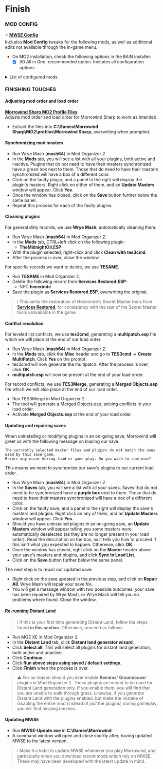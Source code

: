 # Finish

### MOD CONFIG

⭐ [**MWSE Config**](https://github.com/Sigourn/morrowind-sharprepository/blob/main/MWSE%20Config.7z)\
Includes **Mod Config** tweaks for the following mods, as well as additional edits not available through the in-game menu.

* On MO2 installation, check the following options in the BAIN installer:
  * [x] 00 All in One: recommended option. Includes all configuration options.

<details>

<summary>List of configured mods</summary>

* [ ] 01 Sophisticated Save System\
  Sets a minimum time between autosaves of 5 seconds; increases the autosave timer duration to 20 seconds; disables creation of autosaves before and after combat; enables creating of autosaves after changing cells.
* [ ] 02 Clock Block\
  Sets the clock type to game time.
* [ ] 02 Continue\
  Hides the New Game button while in-game to prevent accidental misclicks, and hides the Credits button in the main menu.
* [ ] 02 Essential Indicators\
  Disables immersion breaking indicators, new sneak indicators, and messages; sets the crosshair to Oblivion-style.
* [ ] 02 Quick Equip\
  Assigns the E key as the key for equipping items.
* [ ] 02 Smart Journal\
  Disables unnecessary immersion breaking options and quest prefixes, removing lag when opening the quests and journal menues.
* [ ] 02 UI Expansion\
  Disables auto-select search bar, disables verbose buttons in favor of icons.
* [ ] 03 GMST Menu\
  Makes NPCs less likely to greet you when walking past them; lowers camera view while sneaking; increases the time it takes for containers to respawn to 7 days (from 3).
* [ ] 03 Security Enhanced\
  Disables automatic probe-equip on trapped object activation.
* [ ] 04 Lucky Strike Configures the mod to reduce maximum damage.
* [ ] 04 Magicka Based Skill Progression\
  Disables logging, and slows down skill experience gain per magicka spent.
* [ ] 04 Ashfall\
  Enables death by hunger and thirst; disables potion hydration; slows down tiredness rate by 20%.
* [ ] 05 Controlled Consumption\
  Sets the consumption module to Vanilla NPC Style (Necro Edit).
* [ ] 06 Let There Be Darkness\
  Sets the cell lighting overrides to use True Lights and Darkness'; comments out a line in the **main.lua** to disable the Lighting Preview feature in order to increase compatibility with **Security Enhanced**.
* [ ] 06 Watch the Skies\
  Sets the chance for vanilla cloud textures to 10%; disables seasonal weather and seasonal daytime hours.
* [ ] 06 Weather Adjuster\
  Makes nights darker; makes fog nicer. [**Comparison slides available here.**](https://imgsli.com/MTUwMjI)
* [ ] 07 AURA\
  Disables player voice taunts.
* [ ] 07 Character Sound overhaul\
  Comments out a line in the **main.lua** to disable MWSE.log spam.

</details>

###

### FINISHING TOUCHES

#### Adjusting mod order and load order

[**Morrowind Sharp MO2 Profile Files**](https://github.com/Sigourn/morrowind-sharprepository/blob/main/Morrowind%20Sharp%20MO2%20Profile%20Files.7z)\
Adjusts mod order and load order for Morrowind Sharp to work as intended.

* Extract the files into **C:\Games\Morrowind Sharp\MO2\profiles\Morrowind Sharp**, overwriting when prompted.

#### Synchronizing mod masters

* Run Wrye Mash (**mash64**) in Mod Organizer 2.
* In the **Mods** tab, you will see a list with all your plugins, both active and inactive. Plugins that do not need to have their masters synchronized have a green box next to them. Those that do need to have their masters synchronized will have a box of a different color.
* Click on the faulty plugin, and a panel to the right will display the plugin's masters. Right click on either of them, and an **Update Masters** window will appear. Click **Yes**.
* Once the window has closed, click on the **Save** button further below the same panel.
* Repeat this process for each of the faulty plugins.

#### Cleaning plugins

For general dirty records, we use **Wrye Mash**, automatically cleaning them.

* Run Wrye Mash (**mash64**) in Mod Organizer 2.
* In the **Mods** tab, CTRL+left click on the following plugin:
  * **TheMidnightOil.ESP**
* With the plugin selected, right-click and click **Clean with tes3cmd**.
* After the process is over, close the window.

For specific records we want to delete, we use **TESAME**.

* Run **TESAME** in Mod Organizer 2.
* Delete the following record from **Services Restored.ESP**:
  * NPC **hecerinde**
* Save the plugin as **Services Restored.ESP**, overwriting the original.

> ℹ️ This omits the restoration of Hecerinde's Secret Master tools from [**Services Restored**](https://www.nexusmods.com/morrowind/mods/47068), for consistency with the rest of the Secret Master tools unavailable in the game.

#### Conflict resolution

For leveled list conflicts, we use **tes3cmd**, generating a **multipatch.esp** file which we will place at the end of our load order.

* Run Wrye Mash (**mash64**) in Mod Organizer 2.
* In the **Mods** tab, click the **Misc** header and go to **TES3cmd** -> **Create MultiPatch**. Click **Yes** on the prompt.
* tes3cmd will now generate the multipatch. After the process is over, click **OK**.
* **multipatch.esp** will now be present at the end of your load order.

For record conflicts, we use **TES3Merge**, generating a **Merged Objects.esp** file which we will also place at the end of our load order.

* Run TES3Merge in Mod Organizer 2.
* The tool will generate a Merged Objects.esp, solving conflicts in your load order.
* Activate **Merged Objects.esp** at the end of your load order.

#### Updating and repairing saves

When uninstalling or modifying plugins in an on-going save, Morrowind will greet us with the following message on loading our save:

```
The currently selected master files and plugins do not match the ones used by this save game. 
Errors may occur during load or game play. Do you wish to continue?
```

This means we need to synchronize our save's plugins to our current load order.

* Run Wrye Mash (**mash64**) in Mod Organizer 2.
* In the **Saves** tab, you will see a list with all your saves. Saves that do not need to be synchronized have a **purple box** next to them. Those that do need to have their masters synchronized will have a box of a different color.
* Click on the faulty save, and a panel to the right will display the save's masters and plugins. Right click on any of them, and an **Update Masters** window will appear. Click **Yes**.
* Should you have uninstalled plugins in an on-going save, an **Update Masters** window will appear telling you some masters were automatically deselected (as they are no longer present in your load order). Read the description on the box, as it tells you how to proceed if this isn't what you expected to happen. Otherwise, click **OK**.
* Once the window has closed, right click on the **Master** header above your save's masters and plugins, and click **Sync to Load List**.
* Click on the **Save** button further below the same panel.

The next step is to repair our updated save.

* Right click on the save updated in the previous step, and click on **Repair All**. Wrye Mash will repair your save file.
* You will get a message window with two possible outcomes: your save has been repaired by Wrye Mash, or Wrye Mash will tell you no problems where found. Close the window.

#### Re-running Distant Land

> ℹ️ If this is your first time generating Distant Land, follow the steps found **in this section**. Otherwise, proceed as follows.

* Run MGE XE in Mod Organizer 2.
* In the **Distant Land** tab, click **Distant land generator wizard**.
* Click **Select all**. This will select all plugins for distant land generation, both active and unactive.
* Click **Continue**.
* Click **Run above steps using saved / default settings**.
* Click **Finish** when the process is over.

> ⚠️ For no reason should you ever enable **Remiros' Groundcover** plugins in Mod Organizer 2. These plugins are meant to be used for Distant Land generation only. If you enable them, you will find that you are unable to walk through grass. Likewise, if you generate Distant Land with the plugins enabled, but make the mistake of disabling the entire mod (instead of _just_ the plugins) during gameplay, you will find missing meshes.

#### Updating MWSE

* Run **MWSE-Update.exe** in **C:\Games\Morrowind**.
* A command window will open and close shortly after, having updated MWSE to the latest version.

> ℹ️ Make it a habit to update MWSE whenever you play Morrowind, and particularly when you download recent mods which rely on MWSE. These may have been developed with the latest update in mind.

